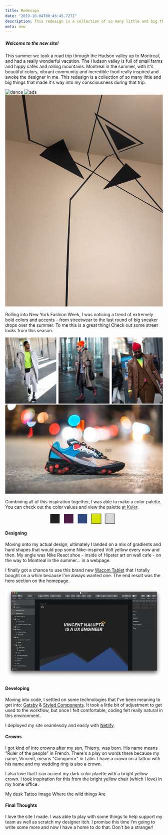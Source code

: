 ```yaml
---
title: Redesign
date: "2019-10-04T00:46:45.727Z"
description: This redesign is a collection of so many little and big things that made it's way into my consciousness during that trip.
meta: new
---
```

<style>
.gatsby-resp-image-link { margin-bottom: 10px; }
/* Color Theme Swatches in Hex */
.Redesign-1-hex { background-color: #202020; }
.Redesign-2-hex { background-color: #4F1C48; }
.Redesign-3-hex { background-color: #304A81; }
.Redesign-4-hex { background-color: #D6E307; }
.Redesign-5-hex { background-color: #D8D8D8; }
.box { margin-right: 10px; display: inline-block; width: 30px; height: 30px;}
</style>
##### Welcome to the new site!

This summer we took a road trip through the Hudson valley up to Montreal, and had a really wonderful vacation. The Hudson valley is full of small farms and hippy cafes and rolling mountains. Montreal in the summer, with it's beautiful colors, vibrant community and incredible food really inspired and awoke the designer in me. This redesign is a collection of so many little and big things that made it's way into my consciousness during that trip.

![dance](./dance.png)
![ads](./ads.png)
![cafe](./cafe.png)

Rolling into New York Fashion Week, I was noticing a trend of extremely bold colors and accents - from streetwear to the last round of big sneaker drops over the summer. To me this is a great thing! Check out some street looks from this season.

![NYFW](./nyfw.png) 
![React](./react.jpg)

Combining all of this inspiration together, I was able to make a color palette. You can check out the color values and view the palette [at Kuler](https://color.adobe.com/Redesign-color-theme-13425637).

<div style="text-align: center">
    <div class="box Redesign-1-hex"></div>
    <div class="box Redesign-2-hex"></div>
    <div class="box Redesign-3-hex"></div>
    <div class="box Redesign-4-hex" style="outline: 1px solid #202020"></div>
    <div class="box Redesign-5-hex" style="outline: 1px solid #202020"></div>    
</div>

#### Designing
Moving onto my actual design, ultimately I landed on a mix of gradients and hard shapes that would pop some Nike-inspired Volt yellow every now and then. My angle was Nike React shoe - inside of Hipster art on wall cafe - on the way to Montreal in the summer... in a webpage.

I finally got a chance to use this brand new [Wacom Tablet](https://www.amazon.com/Wacom-Wireless-Software-Pistachio-CTL4100WLE0/dp/B079J7DCXN/) that I totally bought on a whim because I've always wanted one. The end result was the hero section on the homepage.

![Sketching some mountains](./sketch-mountains.png)

#### Developing
Moving into code, I settled on some technologies that I've been meaning to get into: [Gatsby](https://www.gatsbyjs.org/) & [Styled Components](styled-components.com/). It took a little bit of adjustment to get used to the workflow, but once I felt comfortable, coding felt really natural in this environment. 

I deployed my site seamlessly and easily with [Netlify](https://www.netlify.com/). 

#### Crowns

I got kind of into crowns after my son, Thierry, was born. His name means "Ruler of the people" in French. There's a play on words there because my name, Vincent, means "Conqueror" in Latin. I have a crown on a tattoo with his name and my wedding ring is also a crown.

I also love that I can accent my dark color plaette with a bright yellow crown. I took inspiration for this from the bright yellow chair (which I love) in my home office.

My desk
Tattoo Image
Where the wild things Are

#### Final Thoughts

I love the site I made. I was able to play with some things to help support my team as well as scratch my designer itch. I promise this time I'm going to write some more and now I have a home to do that. Don't be a stranger!